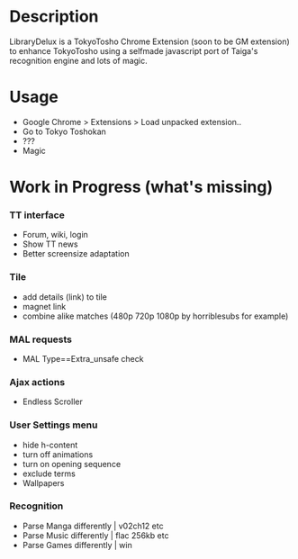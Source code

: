 Description
================================
LibraryDelux is a TokyoTosho Chrome Extension (soon to be GM extension) to enhance TokyoTosho
using a selfmade javascript port of Taiga's recognition engine and lots of magic.


Usage
================================
* Google Chrome > Extensions > Load unpacked extension..
* Go to Tokyo Toshokan
* ???
* Magic

Work in Progress (what's missing)
================================

### TT interface
* Forum, wiki, login
* Show TT news
* Better screensize adaptation

### Tile
* add details (link) to tile
* magnet link
* combine alike matches (480p 720p 1080p by horriblesubs for example)

### MAL requests
* MAL Type==Extra_unsafe check

### Ajax actions
* Endless Scroller

### User Settings menu
* hide h-content
* turn off animations
* turn on opening sequence
* exclude terms
* Wallpapers

### Recognition
* Parse Manga differently | v02ch12 etc
* Parse Music differently | flac 256kb etc
* Parse Games differently | win